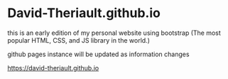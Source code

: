 # David-Theriault.github.io
<p>this is an early edition of my personal website using bootstrap (The most popular HTML, CSS, and JS library in the world.)</p>
<p>github pages instance will be updated as information changes</p>
<a href="[https://www.w3schools.com](https://david-theriault.github.io)">https://david-theriault.github.io</a>

